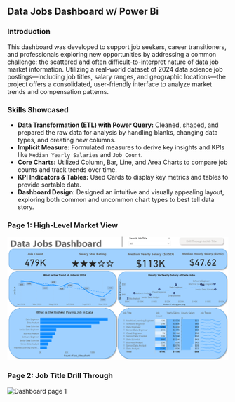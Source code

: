 ## Data Jobs Dashboard w/ Power Bi

### Introduction

This dashboard was developed to support job seekers, career transitioners, and professionals exploring new opportunities by addressing a common challenge: the scattered and often difficult-to-interpret nature of data job market information. Utilizing a real-world dataset of 2024 data science job postings—including job titles, salary ranges, and geographic locations—the project offers a consolidated, user-friendly interface to analyze market trends and compensation patterns.

### Skills Showcased
- **Data Transformation (ETL) with Power Query:** Cleaned, shaped, and prepared the raw data for analysis by handling blanks, changing data types, and creating new columns.
- **Implicit Measure:** Formulated measures to derive key insights and KPIs like `Median Yearly Salaries` and `Job Count`.
-  **Core Charts:** Utilized Column, Bar, Line, and Area Charts to compare job counts and track trends over time.
-  **KPI Indicators & Tables:** Used Cards to display key metrics and tables to provide sortable data.
-  **Dashboard Design**: Designed an intuitive and visually appealing layout, exploring both common and uncommon chart types to best tell data story.

### Page 1: High-Level Market View
![Dashboard page 1](https://github.com/kblaryea/Data-Jobs-Dashboard-with-Power-Bi/blob/main/Page%201%20power%20bi%20project.png)


### Page 2: Job Title Drill Through
![Dashboard page 1]()
